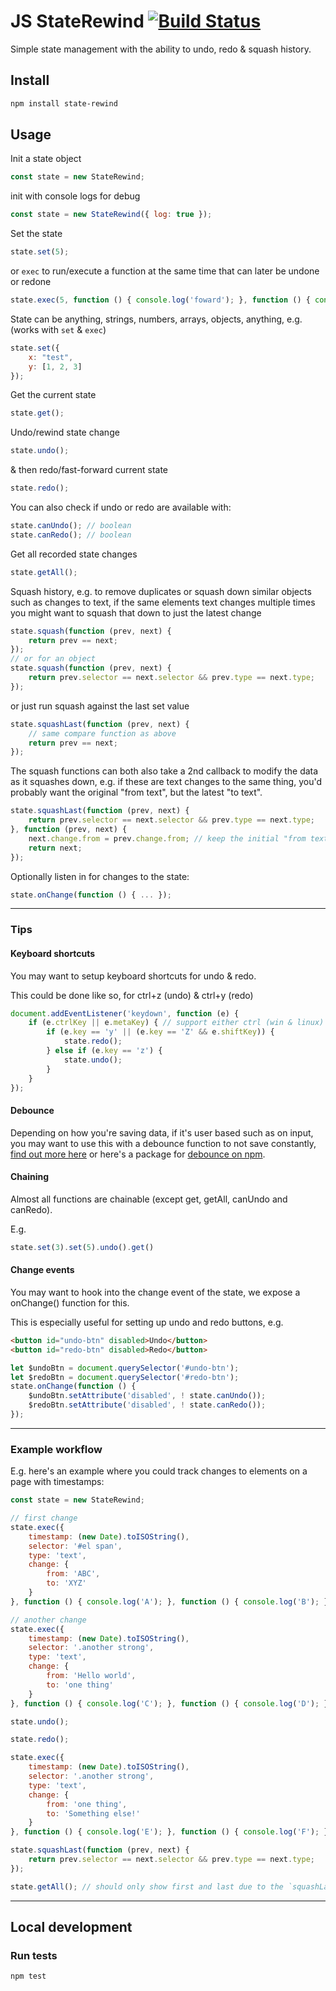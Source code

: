 # JS StateRewind [![Build Status](https://travis-ci.org/stilliard/js-state-rewind.svg?branch=master)](https://travis-ci.org/stilliard/js-state-rewind)

Simple state management with the ability to undo, redo & squash history.

## Install

```sh
npm install state-rewind
```

## Usage

Init a state object
```js
const state = new StateRewind;
```
init with console logs for debug
```js
const state = new StateRewind({ log: true });
```

Set the state
```js
state.set(5);
```
or `exec` to run/execute a function at the same time that can later be undone or redone
```js
state.exec(5, function () { console.log('foward'); }, function () { console.log('backward'); });
```

State can be anything, strings, numbers, arrays, objects, anything, e.g. (works with `set` & `exec`)
```js
state.set({
    x: "test",
    y: [1, 2, 3]
});
```

Get the current state
```js
state.get();
```

Undo/rewind state change
```js
state.undo();
```

& then redo/fast-forward current state
```js
state.redo();
```

You can also check if undo or redo are available with:
```js
state.canUndo(); // boolean
state.canRedo(); // boolean
```

Get all recorded state changes
```js
state.getAll();
```

Squash history, e.g. to remove duplicates or squash down similar objects such as changes to text, if the same elements text changes multiple times you might want to squash that down to just the latest change
```js
state.squash(function (prev, next) {
    return prev == next;
});
// or for an object
state.squash(function (prev, next) {
    return prev.selector == next.selector && prev.type == next.type;
});
```
or just run squash against the last set value
```js
state.squashLast(function (prev, next) {
    // same compare function as above
    return prev == next;
});
```
The squash functions can both also take a 2nd callback to modify the data as it squashes down,
e.g. if these are text changes to the same thing, you'd probably want the original "from text", but the latest "to text".
```js
state.squashLast(function (prev, next) {
    return prev.selector == next.selector && prev.type == next.type;
}, function (prev, next) {
    next.change.from = prev.change.from; // keep the initial "from text" as we squash down to the latest "to text"
    return next;
});
```

Optionally listen in for changes to the state:
```js
state.onChange(function () { ... });
```

-----------------------

### Tips

#### Keyboard shortcuts

You may want to setup keyboard shortcuts for undo & redo.

This could be done like so, for ctrl+z (undo) & ctrl+y (redo)
```js
document.addEventListener('keydown', function (e) {
    if (e.ctrlKey || e.metaKey) { // support either ctrl (win & linux) or cmd (mac)
        if (e.key == 'y' || (e.key == 'Z' && e.shiftKey)) {
            state.redo();
        } else if (e.key == 'z') {
            state.undo();
        }
    }
});
```

#### Debounce

Depending on how you're saving data, if it's user based such as on input, you may want to use this with a debounce function to not save constantly, [find out more here](https://davidwalsh.name/javascript-debounce-function) or here's a package for [debounce on npm](https://www.npmjs.com/package/debounce).

#### Chaining

Almost all functions are chainable (except get, getAll, canUndo and canRedo).

E.g.
```js
state.set(3).set(5).undo().get()
```

#### Change events

You may want to hook into the change event of the state, we expose a onChange() function for this.

This is especially useful for setting up undo and redo buttons, e.g.
```html
<button id="undo-btn" disabled>Undo</button>
<button id="redo-btn" disabled>Redo</button>
```
```js
let $undoBtn = document.querySelector('#undo-btn');
let $redoBtn = document.querySelector('#redo-btn');
state.onChange(function () {
    $undoBtn.setAttribute('disabled', ! state.canUndo());
    $redoBtn.setAttribute('disabled', ! state.canRedo());
});
```

-----------------------

### Example workflow

E.g. here's an example where you could track changes to elements on a page with timestamps:

```js
const state = new StateRewind;

// first change
state.exec({
    timestamp: (new Date).toISOString(),
    selector: '#el span',
    type: 'text',
    change: {
        from: 'ABC',
        to: 'XYZ'
    }
}, function () { console.log('A'); }, function () { console.log('B'); });

// another change
state.exec({
    timestamp: (new Date).toISOString(),
    selector: '.another strong',
    type: 'text',
    change: {
        from: 'Hello world',
        to: 'one thing'
    }
}, function () { console.log('C'); }, function () { console.log('D'); });

state.undo();

state.redo();

state.exec({
    timestamp: (new Date).toISOString(),
    selector: '.another strong',
    type: 'text',
    change: {
        from: 'one thing',
        to: 'Something else!'
    }
}, function () { console.log('E'); }, function () { console.log('F'); });

state.squashLast(function (prev, next) {
    return prev.selector == next.selector && prev.type == next.type;
});

state.getAll(); // should only show first and last due to the `squashLast` replacing the last 2
```

-----------------------

## Local development

### Run tests

```sh
npm test
```
